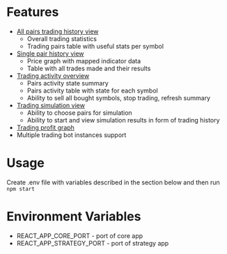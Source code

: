 # Features

- [All pairs trading history view](https://github.com/vigil-man/trading-bot-ui/wiki/History)
    - Overall trading statistics
    - Trading pairs table with useful stats per symbol
- [Single pair history view](https://github.com/vigil-man/trading-bot-ui/wiki/PairHistory)
    - Price graph with mapped indicator data
    - Table with all trades made and their results
- [Trading activity overview](https://github.com/vigil-man/trading-bot-ui/wiki/Overview)
    - Pairs activity state summary
    - Pairs activity table with state for each symbol
    - Ability to sell all bought symbols, stop trading, refresh summary
- [Trading simulation view](https://github.com/vigil-man/trading-bot-ui/wiki/Simulation)
    - Ability to choose pairs for simulation
    - Ability to start and view simulation results in form of trading history
- [Trading profit graph](https://github.com/vigil-man/trading-bot-ui/wiki/Profit)
- Multiple trading bot instances support

# Usage

Create .env file with variables described in the section below and then run
`npm start`

# Environment Variables

- REACT_APP_CORE_PORT - port of core app
- REACT_APP_STRATEGY_PORT - port of strategy app